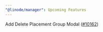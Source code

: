```yaml
---
"@linode/manager": Upcoming Features
---
```


Add Delete Placement Group Modal ([#10162](https://github.com/linode/manager/pull/10162))
